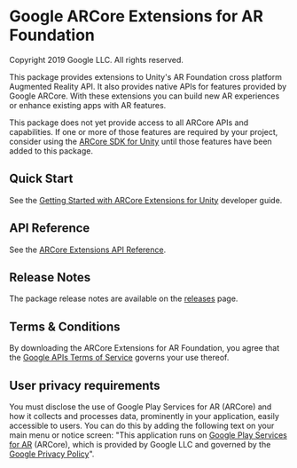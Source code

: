 Google ARCore Extensions for AR Foundation
==========================================
Copyright 2019 Google LLC. All rights reserved.

This package provides extensions to Unity's AR Foundation cross platform
Augmented Reality API. It also provides native APIs for features provided by
Google ARCore. With these extensions you can build new AR experiences or
enhance existing apps with AR features.

This package does not yet provide access to all ARCore APIs and capabilities.
If one or more of those features are required by your project, consider using
the [ARCore SDK for Unity](//developers.google.com/ar/develop/downloads)
until those features have been added to this package.

## Quick Start

See the [Getting Started with ARCore Extensions for Unity](//developers.google.com/ar/develop/unity-arf/quickstart)
developer guide.


## API Reference

See the [ARCore Extensions API Reference](//developers.google.com/ar/reference/unity-arf).


## Release Notes

The package release notes are available on the
[releases](//github.com/google-ar/arcore-unity-extensions/releases) page.


## Terms & Conditions

By downloading the ARCore Extensions for AR Foundation, you agree that the
[Google APIs Terms of Service](//developers.google.com/terms/) governs your use
thereof.


## User privacy requirements

You must disclose the use of Google Play Services for AR (ARCore) and how it
collects and processes data, prominently in your application, easily accessible
to users. You can do this by adding the following text on your main menu or
notice screen: "This application runs on
[Google Play Services for AR](//play.google.com/store/apps/details?id=com.google.ar.core)
(ARCore), which is provided by Google LLC and governed by the
[Google Privacy Policy](//policies.google.com/privacy)".
